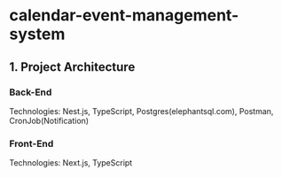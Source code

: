 # calendar-event-management-system

## 1. Project Architecture
### Back-End
Technologies: Nest.js, TypeScript, Postgres(elephantsql.com), Postman, CronJob(Notification)

### Front-End
Technologies: Next.js, TypeScript

